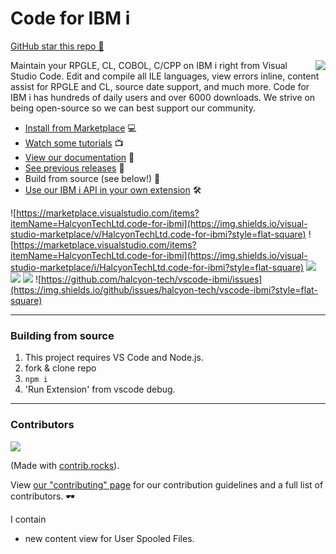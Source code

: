 # Code for IBM i

[GitHub star this repo 🌟](https://github.com/halcyon-tech/vscode-ibmi)

<img src="./icon.png" align="right">

Maintain your RPGLE, CL, COBOL, C/CPP on IBM i right from Visual Studio Code. Edit and compile all ILE languages, view errors inline, content assist for RPGLE and CL, source date support, and much more. Code for IBM i has hundreds of daily users and over 6000 downloads. We strive on being open-source so we can best support our community.

* [Install from Marketplace](https://marketplace.visualstudio.com/items?itemName=HalcyonTechLtd.code-for-ibmi) 💻
* [Watch some tutorials](https://www.youtube.com/playlist?list=PLNl31cqBafCp-ml8WqPeriHWLD1bkg7KL) 📺
* [View our documentation](https://halcyon-tech.github.io/docs/#/) 📘
* [See previous releases](https://github.com/halcyon-tech/vscode-ibmi/releases) 🔎
* Build from source (see below!) 🔨
* [Use our IBM i API in your own extension](https://halcyon-tech.github.io/docs/#/pages/api/extending) 🛠

![https://marketplace.visualstudio.com/items?itemName=HalcyonTechLtd.code-for-ibmi](https://img.shields.io/visual-studio-marketplace/v/HalcyonTechLtd.code-for-ibmi?style=flat-square) 
![https://marketplace.visualstudio.com/items?itemName=HalcyonTechLtd.code-for-ibmi](https://img.shields.io/visual-studio-marketplace/i/HalcyonTechLtd.code-for-ibmi?style=flat-square) 
![](https://img.shields.io/visual-studio-marketplace/r/HalcyonTechLtd.code-for-ibmi?style=flat-square) 
![](https://img.shields.io/github/contributors/halcyon-tech/vscode-ibmi?style=flat-square) 
![](https://img.shields.io/github/issues-pr/halcyon-tech/vscode-ibmi?style=flat-square) 
![https://github.com/halcyon-tech/vscode-ibmi/issues](https://img.shields.io/github/issues/halcyon-tech/vscode-ibmi?style=flat-square)

---

### Building from source

1. This project requires VS Code and Node.js.
2. fork & clone repo
3. `npm i`
4. 'Run Extension' from vscode debug.

---

### Contributors

<a href="https://github.com/halcyon-tech/vscode-ibmi/graphs/contributors">
  <img src="https://contrib.rocks/image?repo=halcyon-tech/vscode-ibmi" />
</a>

(Made with [contrib.rocks](https://contrib.rocks)).

View [our "contributing" page](CONTRIBUTING.md) for our contribution guidelines and a full list of contributors.  🕶️

I contain 
- new content view for User Spooled Files.

